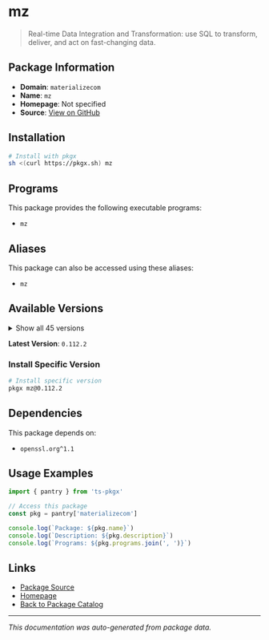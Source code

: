 # mz

> Real-time Data Integration and Transformation: use SQL to transform, deliver, and act on fast-changing data.

## Package Information

- **Domain**: `materializecom`
- **Name**: `mz`
- **Homepage**: Not specified
- **Source**: [View on GitHub](https://github.com/pkgxdev/pantry/tree/main/projects/materialize.com/package.yml)

## Installation

```bash
# Install with pkgx
sh <(curl https://pkgx.sh) mz
```

## Programs

This package provides the following executable programs:

- `mz`

## Aliases

This package can also be accessed using these aliases:

- `mz`

## Available Versions

<details>
<summary>Show all 45 versions</summary>

- `0.112.2`, `0.111.3`, `0.110.1`, `0.109.1`, `0.108.4`
- `0.107.3`, `0.106.2`, `0.105.1`, `0.104.2`, `0.103.0`
- `0.102.2`, `0.101.1`, `0.100.1`, `0.99.2`, `0.98.6`
- `0.97.2`, `0.96.2`, `0.95.2`, `0.94.2`, `0.93.1`
- `0.92.1`, `0.91.0`, `0.90.1`, `0.89.2`, `0.88.1`
- `0.87.2`, `0.86.1`, `0.85.2`, `0.84.2`, `0.83.4`
- `0.82.2`, `0.81.3`, `0.80.2`, `0.79.1`, `0.77.1`
- `0.76.0`, `0.75.1`, `0.74.2`, `0.73.0`, `0.72.1`
- `0.71.0`, `0.70.2`, `0.69.1`, `0.68.1`, `0.67.3`

</details>

**Latest Version**: `0.112.2`

### Install Specific Version

```bash
# Install specific version
pkgx mz@0.112.2
```

## Dependencies

This package depends on:

- `openssl.org^1.1`

## Usage Examples

```typescript
import { pantry } from 'ts-pkgx'

// Access this package
const pkg = pantry['materializecom']

console.log(`Package: ${pkg.name}`)
console.log(`Description: ${pkg.description}`)
console.log(`Programs: ${pkg.programs.join(', ')}`)
```

## Links

- [Package Source](https://github.com/pkgxdev/pantry/tree/main/projects/materialize.com/package.yml)
- [Homepage](#)
- [Back to Package Catalog](../package-catalog.md)

---

*This documentation was auto-generated from package data.*
